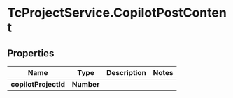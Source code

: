 # TcProjectService.CopilotPostContent

## Properties
Name | Type | Description | Notes
------------ | ------------- | ------------- | -------------
**copilotProjectId** | **Number** |  | 


